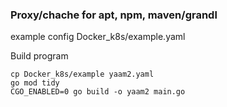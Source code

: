 ### Proxy/chache for apt, npm, maven/grandl

example config  Docker_k8s/example.yaml

Build program
```
cp Docker_k8s/example yaam2.yaml
go mod tidy
CGO_ENABLED=0 go build -o yaam2 main.go
```